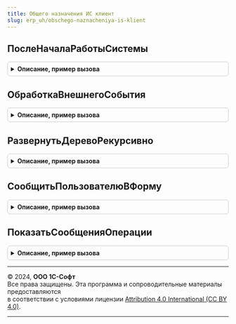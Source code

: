 ```yaml
---
title: Общего назначения ИС клиент
slug: erp_uh/obschego-naznacheniya-is-klient
---
```



## ПослеНачалаРаботыСистемы
<details style="margin: 1em 0; padding: 0.5em; border: 1px solid #ccc; border-radius: 6px;">

<summary style="font-weight: bold; cursor: pointer;">Описание, пример вызова</summary>

```bsl

//см. ОбщегоНазначенияКлиентПереопределяемый.ПослеНачалаРаботыСистемы
Процедура ПослеНачалаРаботыСистемы() Экспорт
```

Пример вызова
```bsl
ОбщегоНазначенияИСКлиент.ПослеНачалаРаботыСистемы() 
```
</details>

## ОбработкаВнешнегоСобытия
<details style="margin: 1em 0; padding: 0.5em; border: 1px solid #ccc; border-radius: 6px;">

<summary style="font-weight: bold; cursor: pointer;">Описание, пример вызова</summary>

```bsl

// Обработка внешнего события.
//
// Параметры:
//  Источник - Произвольный
//  Событие - Произвольный
//  Данные - Произвольный
Процедура ОбработкаВнешнегоСобытия(Источник, Событие, Данные) Экспорт
```

Пример вызова
```bsl
ОбщегоНазначенияИСКлиент.ОбработкаВнешнегоСобытия(Источник, Событие, Данные) 
```
</details>

## РазвернутьДеревоРекурсивно
<details style="margin: 1em 0; padding: 0.5em; border: 1px solid #ccc; border-radius: 6px;">

<summary style="font-weight: bold; cursor: pointer;">Описание, пример вызова</summary>

```bsl

// Разворачивает на форме дерево или его группу со всеми вложенными группами
//
// Параметры:
//  СтрокаДерева - ДеревоЗначений, СтрокаДереваЗначений - разворачиваемая корневая группа
//  ЭлементФормы - ТаблицаФормы - связанный с деревом элемент управляемой формы
//
Процедура РазвернутьДеревоРекурсивно(СтрокаДерева, ЭлементФормы) Экспорт
```

Пример вызова
```bsl
ОбщегоНазначенияИСКлиент.РазвернутьДеревоРекурсивно(СтрокаДерева, ЭлементФормы) 
```
</details>

## СообщитьПользователюВФорму
<details style="margin: 1em 0; padding: 0.5em; border: 1px solid #ccc; border-radius: 6px;">

<summary style="font-weight: bold; cursor: pointer;">Описание, пример вызова</summary>

```bsl

// Формирует и выводит сообщение, которое может быть связано с элементом
// управления формы.
//
// Параметры:
//  ИдентификаторНазначения    - УникальныйИдентификатор, Неопределено - уникальный идентификатор формы для показа сообщения.
//  ТекстСообщенияПользователю - Строка - текст сообщения.
//  КлючДанных                 - ЛюбаяСсылка - объект или ключ записи информационной базы, к которому это сообщение относится.
//  Поле                       - Строка - наименование реквизита формы.
//  ПутьКДанным                - Строка - путь к данным (путь к реквизиту формы).
//  Отказ                      - Булево - выходной параметр, всегда устанавливается в значение Истина.
//
// Пример:
// 	см ОбщегоНазначенияКлиентСервер.СообщитьПользователю.
//
Процедура СообщитьПользователюВФорму( Экспорт
```

Пример вызова
```bsl
ОбщегоНазначенияИСКлиент.СообщитьПользователюВФорму();
```
</details>

## ПоказатьСообщенияОперации
<details style="margin: 1em 0; padding: 0.5em; border: 1px solid #ccc; border-radius: 6px;">

<summary style="font-weight: bold; cursor: pointer;">Описание, пример вызова</summary>

```bsl

// Открывает форму сообщения обмена с государственной информационной системой
//
// Параметры:
//  Форма           - ФормаКлиентскогоПриложения - источник события
//  ИмяПодсистемы   - Строка - краткое имя библиотеки
//  ВыбраннаяСтрока - Произвольный - выбранная строка таблицы
//  ПоказатьГруппу  - Булево - показать документ-источник сообщения
//
Процедура ПоказатьСообщенияОперации(Форма, ИмяПодсистемы, ВыбраннаяСтрока, ПоказатьГруппу = Истина) Экспорт
```

Пример вызова
```bsl
ОбщегоНазначенияИСКлиент.ПоказатьСообщенияОперации(Форма, ИмяПодсистемы, ВыбраннаяСтрока, ПоказатьГруппу);
```
</details>

---

© 2024, **ООО 1С-Софт**  
Все права защищены. Эта программа и сопроводительные материалы предоставляются  
в соответствии с условиями лицензии [Attribution 4.0 International (CC BY 4.0)](https://creativecommons.org/licenses/by/4.0/legalcode).

---
